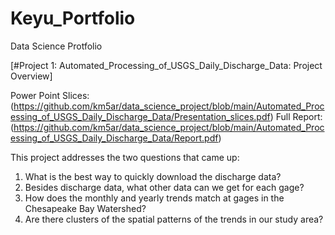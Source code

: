 # Keyu_Portfolio
Data Science Protfolio

[#Project 1: Automated_Processing_of_USGS_Daily_Discharge_Data: Project Overview]

Power Point Slices: (https://github.com/km5ar/data_science_project/blob/main/Automated_Processing_of_USGS_Daily_Discharge_Data/Presentation_slices.pdf)
Full Report: (https://github.com/km5ar/data_science_project/blob/main/Automated_Processing_of_USGS_Daily_Discharge_Data/Report.pdf)

This project addresses the two questions that came up: 
1. What is the best way to quickly download the discharge data?
2. Besides discharge data, what other data can we get for each gage?
3. How does the monthly and yearly trends match at gages in the Chesapeake Bay Watershed?
4. Are there clusters of the spatial patterns of the trends in our study area?

